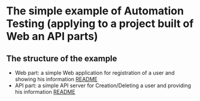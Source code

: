 # The simple example of Automation Testing (applying to a project built of Web an API parts)

## The structure of the example

- Web part: a simple Web application for registration of a user and showing his information [README](src/api/README.md)
- API part: a simple API server for Creation/Deleting a user and providing his information [README](src/web/README.md)

